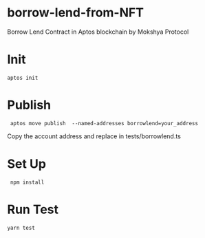# borrow-lend-from-NFT
Borrow Lend Contract in Aptos blockchain by Mokshya Protocol

# Init

```
aptos init

```
# Publish

```
 aptos move publish  --named-addresses borrowlend=your_address

```
Copy the account address and replace in tests/borrowlend.ts

# Set Up
```
 npm install

```

# Run Test
```
yarn test
 
```